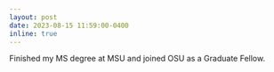 ```yaml
---
layout: post
date: 2023-08-15 11:59:00-0400
inline: true
---
```


Finished my MS degree at MSU and joined OSU as a Graduate Fellow.